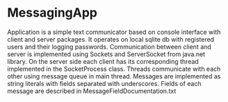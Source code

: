 # MessagingApp

Application is a simple text communicator based on console interface with client and server packages. 
It operates on local sqlite db with registered users and their logging passwords.
Communication between client and server is implemented using Sockets and ServerSocket from java.net library.
On the server side each client has its corresponding thread implemented in the SocketProcess class.
Threads communicate with each other using message queue in main thread. 
Messages are implemented as string literals with fields separated with underscores.
Fields of each message are described in MessageFieldDocumentation.txt
